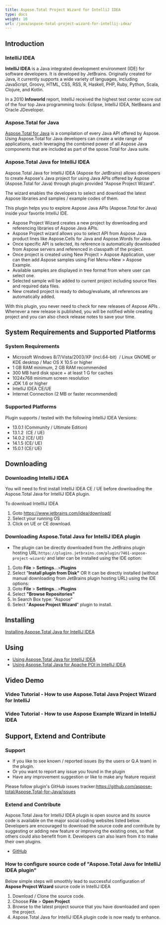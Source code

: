 ```yaml
---
title: Aspose.Total Project Wizard for IntelliJ IDEA
type: docs
weight: 10
url: /java/aspose-total-project-wizard-for-intellij-idea/
---
```


## **Introduction**
### **IntelliJ IDEA**
**IntelliJ IDEA** is a Java integrated development environment (IDE) for software developers. It is developed by JetBrains. Originally created for Java, it currently supports a wide variety of languages, including JavaScript, Groovy, HTML, CSS, RSS, R, Haskell, PHP, Ruby, Python, Scala, Clojure, and Kotlin.

In a 2010 **Infoworld** report, IntelliJ received the highest test center score out of the four top Java programming tools: Eclipse, IntelliJ IDEA, NetBeans and Oracle JDeveloper.
### **Aspose.Total for Java**
[Aspose.Total for Java](https://products.aspose.com/total/java/) is a compilation of every Java API offered by Aspose. Using Aspose.Total for Java developers can create a wide range of applications, each leveraging the combined power of all Aspose Java components that are included as part of the spose.Total for Java suite.
### **Aspose.Total Java for IntelliJ IDEA**
Aspose.Total Java for IntelliJ IDEA (Aspose for JetBrains) allows developers to create Aspose's Java project for using Java APIs offered by Aspose (Aspose.Total for Java) through plugin provided "Aspose Project Wizard".

The wizard enables the developers to select and download the latest Aspose libraries and samples / example codes of them.

This plugin helps you to explore Aspose Java APIs (Aspose.Total for Java) inside your favorite IntelliJ IDE.

- Aspose Project Wizard creates a new project by downloading and referencing libraries of Aspose Java APIs.
- Aspose Project wizard allows you to select API from Aspose Java product lines like Aspose.Cells for Java and Aspose.Words for Java.
- Once specific API is selected, its reference is automatically downloaded from Aspose servers and referenced in classpath of the project.
- Once project is created using New Project > Aspose Application, user can then add Aspose samples using Fiel Menu->New > Aspose Example.
- Available samples are displayed in tree format from where user can select one.
- Selected sample will be added to current project including source files and required data files.
- New created project is ready to debug/evaluate, all references are automatically added.

With this plugin, you never need to check for new releases of Aspose APIs . Whenever a new release is published, you will be notified while creating project and you can also check release notes to save your time.
## **System Requirements and Supported Platforms**
### **System Requirements**
- Microsoft Windows 8/7/Vista/2003/XP (incl.64-bit)  / Linux GNOME or KDE desktop / Mac OS X 10.5 or higher
- 1 GB RAM minimum, 2 GB RAM recommended
- 300 MB hard disk space + at least 1 G for caches
- 1024x768 minimum screen resolution
- JDK 1.6 or higher
- IntelliJ IDEA CE/UE
- Internet Connection (2 MB or faster recommended)
### **Supported Platforms**
Plugin supports / tested with the following IntelliJ IDEA Versions:

- 13.0.1 (Community / Ultimate Edition)
- 13.1.2  (CE / UE)
- 14.0.2 (CE/ UE)
- 14.1.5 (CE/ UE)
- 15.0.1 (CE/ UE)
## **Downloading**
### **Downloading IntelliJ IDEA**
You will need to first install IntelliJ IDEA CE / UE before downloading the Aspose.Total Java for IntelliJ IDEA plugin.

To download IntellliJ IDEA

1. Goto <https://www.jetbrains.com/idea/download/>
1. Select your running OS
1. Click on UE or CE download.
### **Downloading Aspose.Total Java for IntelliJ IDEA plugin**
- The plugin can be directly downloaded from the JetBrains plugin hosting URL:`https://plugins.jetbrains.com/plugin/7461-aspose-project-wizard/`
  and later can be installed using the IDE option:
1. Goto **File** > **Settings**...>**Plugins**
1. Select "**Install plugin from Disk"** 
   OR It can be directly installed (without manual downloading from JetBrains plugin hosting URL) using the IDE options:
1. Goto **File** > **Settings**...>**Plugins**
1. Select **"Browse Repositories"**
1. In Search Box type: "Aspose"
1. Select "**Aspose Project Wizard**" plugin to install.
## **Installing**
[Installing Aspose.Total Java for IntelliJ IDEA](/total/java/installing-and-using-aspose-total-project-wizard-for-intellij-idea/#installing-asposetotal-java-for-intellij-idea)
## **Using**
- [Using Aspose.Total Java for IntelliJ IDEA](/total/java/installing-and-using-aspose-total-project-wizard-for-intellij-idea/#creating-aspose-java-project-using-plugins-aspose-project-wizard-aspose-application)
- [Using Aspose.Total Java for Apache POI in IntelliJ IDEA](https://docs.aspose.com/total/java/using-aspose-total-for-apache-poi-in-intellij-idea/)
## **Video Demo**
### **Video Tutorial - How to use Aspose.Total Java Project Wizard for IntelliJ**
### **Video Tutorial - How to use Aspose Example Wizard in IntelliJ IDEA**
## **Support, Extend and Contribute**
### **Support**
- If you like to see known / reported issues (by the users or Q.A team) in the plugin.
- Or you want to report any issue you found in the plugin
- Have any improvement suggestion or like to make any feature request

Please follow plugin's GitHub issues tracker:<https://github.com/aspose-total/Aspose.Total-for-Java/issues>
### **Extend and Contribute**
Aspose.Total Java for IntelliJ IDEA plugin is open source and its source code is available on the major social coding websites listed below. Developers are encouraged to download the source code and contribute by suggesting or adding new feature or improving the existing ones, so that others could also benefit from it. Developers can also learn from it to make their own plugins.

- [GitHub](https://github.com/aspose-total/Aspose.Total-for-Java/tree/master/Plugins/Aspose_for_JetBrains)
### **How to configure source code of "Aspose.Total Java for IntelliJ IDEA plugin"**
Below simple steps will smoothly lead to successful configuration of **Aspose Project Wizard** source code in IntelliJ IDEA

1. Download / Clone the source code.
1. Choose **File** > **Open Project**
1. Browse to the latest project source that you have downloaded and open the project.
1. Aspose.Total Java for IntelliJ IDEA plugin code is now ready to enhance.
